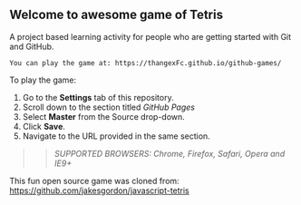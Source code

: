 ## Welcome to awesome game of Tetris

A project based learning activity for people who are getting started with Git and GitHub.
```suggestion
You can play the game at: https://thangexFc.github.io/github-games/
```

To play the game:
1. Go to the **Settings** tab of this repository.
1. Scroll down to the section titled _GitHub Pages_
1. Select **Master** from the Source drop-down.
1. Click **Save**.
1. Navigate to the URL provided in the same section.

>> _*SUPPORTED BROWSERS*: Chrome, Firefox, Safari, Opera and IE9+_

This fun open source game was cloned from: https://github.com/jakesgordon/javascript-tetris

